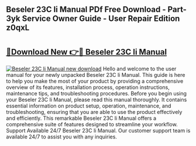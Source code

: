 ## Beseler 23C Ii Manual PDf Free Download - Part-3yk Service Owner Guide - User Repair Edition z0qxL

# <h2><a href="http://bc26304.oget.top/?id=Beseler+23C+Ii+Manual">🔗Download New 👉🔴 Beseler 23C Ii Manual</a></h2>

[![Beseler 23C Ii Manual new download](https://i.imgur.com/5g1atiW.png)](http://bc26304.oget.top/?id=Beseler+23C+Ii+Manual)
Hello and welcome to the user manual for your newly unpacked Beseler 23C Ii Manual. This guide is here to help you make the most of your product by providing a comprehensive overview of its features, installation process, operation instructions, maintenance tips, and troubleshooting procedures. Before you begin using your Beseler 23C Ii Manual, please read this manual thoroughly. It contains essential information on product setup, operation, maintenance, and troubleshooting, ensuring that you are able to use the product effectively and efficiently. This remarkable Beseler 23C Ii Manual offers a comprehensive suite of features designed to streamline your workflow. Support Available 24/7 Beseler 23C Ii Manual. Our customer support team is available 24/7 to assist you with any inquiries.
